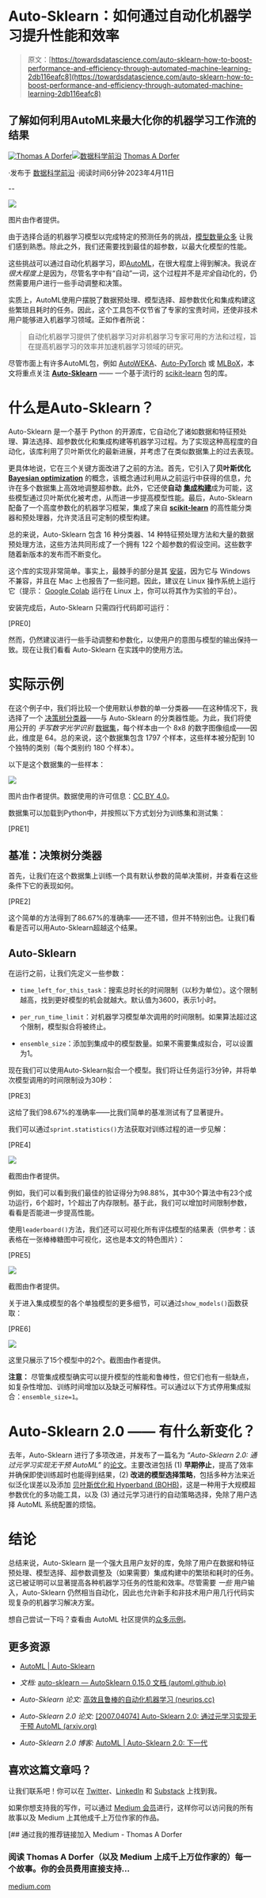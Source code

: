# Auto-Sklearn：如何通过自动化机器学习提升性能和效率

> 原文：[https://towardsdatascience.com/auto-sklearn-how-to-boost-performance-and-efficiency-through-automated-machine-learning-2db116eafc8](https://towardsdatascience.com/auto-sklearn-how-to-boost-performance-and-efficiency-through-automated-machine-learning-2db116eafc8)

## 了解如何利用AutoML来最大化你的机器学习工作流的结果

[](https://thomasdorfer.medium.com/?source=post_page-----2db116eafc8--------------------------------)[![Thomas A Dorfer](../Images/9258a1735cee805f1d9b02e2adf01096.png)](https://thomasdorfer.medium.com/?source=post_page-----2db116eafc8--------------------------------)[](https://towardsdatascience.com/?source=post_page-----2db116eafc8--------------------------------)[![数据科学前沿](../Images/a6ff2676ffcc0c7aad8aaf1d79379785.png)](https://towardsdatascience.com/?source=post_page-----2db116eafc8--------------------------------) [Thomas A Dorfer](https://thomasdorfer.medium.com/?source=post_page-----2db116eafc8--------------------------------)

·发布于 [数据科学前沿](https://towardsdatascience.com/?source=post_page-----2db116eafc8--------------------------------) ·阅读时间6分钟·2023年4月11日

--

![](../Images/0f74ab8af9c187dadb32d4f6575137dd.png)

图片由作者提供。

由于选择合适的机器学习模型以完成特定的预测任务的挑战，[模型数量众多](https://machinelearningmastery.com/a-tour-of-machine-learning-algorithms/) 让我们感到熟悉。除此之外，我们还需要找到最佳的超参数，以最大化模型的性能。

这些挑战可以通过自动化机器学习，即[AutoML](https://www.automl.org/automl/)，在很大程度上得到解决。我说*在很大程度上*是因为，尽管名字中有“自动”一词，这个过程并不是*完全*自动化的，仍然需要用户进行一些手动调整和决策。

实质上，AutoML使用户摆脱了数据预处理、模型选择、超参数优化和集成构建这些繁琐且耗时的任务。因此，这个工具包不仅节省了专家的宝贵时间，还使非技术用户能够进入机器学习领域。正如作者所说：

> 自动化机器学习提供了使机器学习对非机器学习专家可用的方法和过程，旨在提高机器学习的效率并加速机器学习领域的研究。

尽管市面上有许多AutoML包，例如 [AutoWEKA](http://www.cs.ubc.ca/labs/beta/Projects/autoweka/)、[Auto-PyTorch](https://github.com/automl/Auto-PyTorch) 或 [MLBoX](https://github.com/AxeldeRomblay/MLBox)，本文将重点关注 [**Auto-Sklearn**](https://automl.github.io/auto-sklearn/master/) —— 一个基于流行的 [scikit-learn](https://scikit-learn.org/stable/index.html) 包的库。

# 什么是Auto-Sklearn？

Auto-Sklearn 是一个基于 Python 的开源库，它自动化了诸如数据和特征预处理、算法选择、超参数优化和集成构建等机器学习过程。为了实现这种高程度的自动化，该库利用了贝叶斯优化的最新进展，并考虑了在类似数据集上的过去表现。

更具体地说，它在三个关键方面改进了之前的方法。首先，它引入了**贝叶斯优化** [**Bayesian optimization**](https://en.wikipedia.org/wiki/Bayesian_optimization) 的概念，该概念通过利用从之前运行中获得的信息，允许在多个数据集上高效地调整超参数。此外，它还使**自动** [**集成构建**](https://en.wikipedia.org/wiki/Ensemble_learning)成为可能，这些模型通过贝叶斯优化被考虑，从而进一步提高模型性能。最后，Auto-Sklearn 配备了一个高度参数化的机器学习框架，集成了来自 [**scikit-learn**](https://scikit-learn.org/stable/) 的高性能分类器和预处理器，允许灵活且可定制的模型构建。

总的来说，Auto-Sklearn 包含 16 种分类器、14 种特征预处理方法和大量的数据预处理方法，这些方法共同形成了一个拥有 122 个超参数的假设空间。这些数字随着新版本的发布而不断变化。

这个库的实现非常简单。事实上，最棘手的部分是其 [安装](https://automl.github.io/auto-sklearn/master/installation.html)，因为它与 Windows 不兼容，并且在 Mac 上也报告了一些问题。因此，建议在 Linux 操作系统上运行它（提示： [Google Colab](https://colab.research.google.com/) 运行在 Linux 上，你可以将其作为实验的平台）。

安装完成后，Auto-Sklearn 只需四行代码即可运行：

[PRE0]

然而，仍然建议进行一些手动调整和参数化，以使用户的意图与模型的输出保持一致。现在让我们看看 Auto-Sklearn 在实践中的使用方法。

# 实际示例

在这个例子中，我们将比较一个使用默认参数的单一分类器——在这种情况下，我选择了一个 [决策树分类器](https://scikit-learn.org/stable/modules/generated/sklearn.tree.DecisionTreeClassifier.html#sklearn.tree.DecisionTreeClassifier)——与 Auto-Sklearn 的分类器性能。为此，我们将使用公开的 *手写数字光学识别* [数据集](https://archive-beta.ics.uci.edu/dataset/80/optical+recognition+of+handwritten+digits)，每个样本由一个 8x8 的数字图像组成——因此，维度是 64。总的来说，这个数据集包含 1797 个样本，这些样本被分配到 10 个独特的类别（每个类别约 180 个样本）。

以下是这个数据集的一些样本：

![](../Images/50fc6f670063bfbdae631f9a20093d36.png)

图片由作者提供。数据使用的许可信息：[CC BY 4.0](https://creativecommons.org/licenses/by/4.0/legalcode)。

数据集可以加载到Python中，并按照以下方式划分为训练集和测试集：

[PRE1]

## 基准：决策树分类器

首先，让我们在这个数据集上训练一个具有默认参数的简单决策树，并查看在这些条件下它的表现如何。

[PRE2]

这个简单的方法得到了86.67%的准确率——还不错，但并不特别出色。让我们看看是否可以用Auto-Sklearn超越这个结果。

## Auto-Sklearn

在运行之前，让我们先定义一些参数：

+   `time_left_for_this_task`：搜索总时长的时间限制（以秒为单位）。这个限制越高，找到更好模型的机会就越大。默认值为3600，表示1小时。

+   `per_run_time_limit`：对机器学习模型单次调用的时间限制。如果算法超过这个限制，模型拟合将被终止。

+   `ensemble_size`：添加到集成中的模型数量。如果不需要集成拟合，可以设置为1。

现在我们可以使用Auto-Sklearn拟合一个模型。我们将让任务运行3分钟，并将单次模型调用的时间限制设为30秒：

[PRE3]

这给了我们98.67%的准确率——比我们简单的基准测试有了显著提升。

我们可以通过`sprint.statistics()`方法获取对训练过程的进一步见解：

[PRE4]

![](../Images/f088f5426c0218432796e8cf3c8a54ce.png)

截图由作者提供。

例如，我们可以看到我们最佳的验证得分为98.88%，其中30个算法中有23个成功运行，6个超时，1个超出了内存限制。基于此，我们可以增加时间限制参数，看看是否能进一步提高性能。

使用`leaderboard()`方法，我们还可以可视化所有评估模型的结果表（供参考：该表格在一张棒棒糖图中可视化，这也是本文的特色图片）：

[PRE5]

![](../Images/b7eba448c86deccd959512b63c67a71b.png)

截图由作者提供。

关于进入集成模型的各个单独模型的更多细节，可以通过`show_models()`函数获取：

[PRE6]

![](../Images/611ce8a49552f5a59c40bed9eeb79e63.png)

这里只展示了15个模型中的2个。截图由作者提供。

**注意：** 尽管集成模型确实可以提升模型的性能和鲁棒性，但它们也有一些缺点，如复杂性增加、训练时间增加以及缺乏可解释性。可以通过以下方式停用集成拟合：`ensemble_size=1`。

# Auto-Sklearn 2.0 —— 有什么新变化？

去年，Auto-Sklearn 进行了多项改进，并发布了一篇名为 *“Auto-Sklearn 2.0: 通过元学习实现无干预 AutoML”* 的[论文](https://www.jmlr.org/papers/volume23/21-0992/21-0992.pdf)。主要改进包括 (1) **早期停止**，提高了效率并确保即使训练超时也能得到结果，(2) **改进的模型选择策略**，包括多种方法来近似泛化误差以及添加 [贝叶斯优化和 Hyperband (BOHB)](https://www.automl.org/blog_bohb/)，这是一种用于大规模超参数优化的多功能工具，以及 (3) 通过元学习进行的自动策略选择，免除了用户选择 AutoML 系统配置的烦恼。

# 结论

总结来说，Auto-Sklearn 是一个强大且用户友好的库，免除了用户在数据和特征预处理、模型选择、超参数调整及（如果需要）集成构建中的繁琐和耗时的任务。这已被证明可以显著提高各种机器学习任务的性能和效率。尽管需要 *一些* 用户输入，Auto-Sklearn 仍然相当自动化，因此也允许新手和非技术用户用几行代码实现复杂的机器学习解决方案。

想自己尝试一下吗？查看由 AutoML 社区提供的[众多示例](https://automl.github.io/auto-sklearn/master/examples/index.html)。

## 更多资源

+   [AutoML | Auto-Sklearn](https://www.automl.org/automl/auto-sklearn/)

+   *文档:* [auto-sklearn — AutoSklearn 0.15.0 文档 (automl.github.io)](https://automl.github.io/auto-sklearn/master/)

+   *Auto-Sklearn 论文:* [高效且鲁棒的自动化机器学习 (neurips.cc)](https://proceedings.neurips.cc/paper_files/paper/2015/file/11d0e6287202fced83f79975ec59a3a6-Paper.pdf)

+   *Auto-Sklearn 2.0 论文:* [[2007.04074] Auto-Sklearn 2.0: 通过元学习实现无干预 AutoML (arxiv.org)](https://arxiv.org/abs/2007.04074)

+   *Auto-Sklearn 2.0 博客:* [AutoML | Auto-Sklearn 2.0: 下一代](https://www.automl.org/auto-sklearn-2-0-the-next-generation/)

## 喜欢这篇文章吗？

让我们联系吧！你可以在 [Twitter](https://twitter.com/ThomasADorfer)、[LinkedIn](https://www.linkedin.com/in/thomasdorfer/) 和 [Substack](https://thomasdorfer.substack.com/) 上找到我。

如果你想支持我的写作，可以通过 [Medium 会员](https://thomasdorfer.medium.com/membership)进行，这样你可以访问我的所有故事以及 Medium 上其他成千上万位作家的作品。

[](https://medium.com/@thomasdorfer/membership?source=post_page-----2db116eafc8--------------------------------) [## 通过我的推荐链接加入 Medium - Thomas A Dorfer

### 阅读 Thomas A Dorfer（以及 Medium 上成千上万位作家的）每一个故事。你的会员费用直接支持…

[medium.com](https://medium.com/@thomasdorfer/membership?source=post_page-----2db116eafc8--------------------------------)
